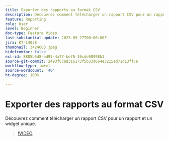 ```yaml
---
title: Exporter des rapports au format CSV
description: Découvrez comment télécharger un rapport CSV pour un rapport et un widget unique.
feature: Reporting
role: User
level: Beginner
doc-type: Feature Video
last-substantial-update: 2023-09-27T00:00:00Z
jira: KT-14038
thumbnail: 3424603.jpeg
hidefromtoc: false
exl-id: 8885b5d8-ed95-4a77-be76-16cde58998b3
source-git-commit: 2493f6cad316173f5b33d664e3215ed71d13ff76
workflow-type: tm+mt
source-wordcount: '40'
ht-degree: 100%

---
```


# Exporter des rapports au format CSV

Découvrez comment télécharger un rapport CSV pour un rapport et un widget unique.

>[!VIDEO](https://video.tv.adobe.com/v/3424603/?learn=on)
